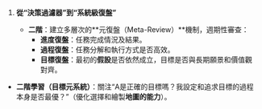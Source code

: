 1. **從“決策過濾器”到“系統級復盤”**
    
    - **二階**：建立多層次的**元復盤（Meta-Review）**機制，週期性審查：
        - **進度復盤**：任務完成情況及結果。
        - **過程復盤**：任務分解和執行方式是否高效。
        - **目標復盤**：最初的**假設**是否依然成立，目標是否與長期願景和價值觀對齊。

- **二階學習（目標元系統）**：關注“A是正確的目標嗎？我設定和追求目標的過程本身是否最優？”（優化選擇和繪製**地圖的能力**）。